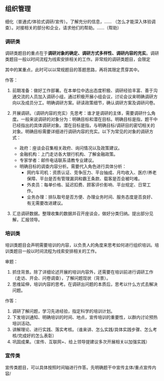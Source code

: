 ## 组织管理

细化（普通式/体验式调研/宣传）。了解充分的信息，...... （怎么才能深入体验调查）。对接相关的部分和企业，请求他们的帮助。......（帮助）



### 调研类

调研类题目的重点在于**调研对象的确定、调研方式多样性、调研内容的充实**。调研类题目一般以时间流程为线索安排相关的工作。非常规的调研类题目，会限定

其中的某重点，此时可以以常规题目的答题思路，再将其限定贯穿其中。



作答：



1. 前期准备：做好工作部署。在本单位中选出态度积极、调研经验丰富、善于沟通交流的人员加入调研小组，通过积极开展小组会议，讨论会议来明确调研方向以及成员分工。明确调研方案。研读政策细节，确认调研方案及调研问卷。

2. 开展调研。（调研内容的充实）先思考：谁才是调研的主体，需要调研什么角度。一般来说调研的对象分为：明确目标和潜在目标。明确目标是指，题干中已经指出的具体调研对象。潜在目标是指，与明确目标/调研目的密切相关的对象。明确目标需要详细进行调研内容的充实。以下为常见的对象的调研方式：
   - 政府：座谈会召集相关政府、询问情况以及政策建议。
   - 金融机构：上门走访各大银行机构、了解金融政策。
   - 专家学者：邮件电话联系请教专业建议。
   - 明确目标的调查内容分析。需要代入角色进行具体分析：
     - 网约车司机：资质认证、竞争压力、平台抽成、月均收入、医疗/养老保障、平台是否有管理漏洞和霸王条款、载客是否会被叼难。
     - 外卖员：每单价格、延迟扣费、顾客评价影响、平台规定、日常工作。
     - 业务办理：排队取号是否方便、办理业务时间、服务态度是否良好、有无需要改进建议。

3. 汇总调研数据。整理收集的数据并召开座谈会，做好分类归纳。提出部分见解，汇报领导。

### 培训类

培训类题目会声明需要培训的内容，以负责人的角度来思考如何进行组织培训。培训类题目一般以时间流程为线索安排相关的工作。



审题：

1. 抓住背景。除了详细论述开展的培训内容外，还需要在培训前进行调研工作（走访、开会、问卷调查），了解问题现状（背景）。
2. 思维延伸，培训内容的思考。在调研出问题的本质后，思考以什么方式去解决问题。



作答：

1. 调研了解问题，学习先进经验，指定科学的培训计划。
2. 下发培训通知、明确培训的时间、地点，宣传培训的重要性，以群内讨论预热培训活动。
3. 讲解理论、进行实践、落实考核。（谁来讲、怎么实践/具体实践步骤、怎么考核/完成好的怎么表彰）
4. 巩固成果。（宣传、互联网+、给上领导提建议多次开展相关以加强实践）

### 宣传类

宣传类题目，可以具体按照时间轴进行作答。先明确题干中宣传主体/重点宣传内容/